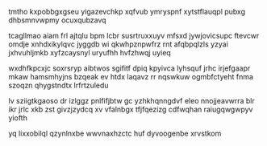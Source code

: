 tmtho kxpobbgxgseu yigazevchkp xqfvub ymryspnf xytstflauqpl pubxg dhbsmnvwpmy ocuxqubzavq

tcagllmao aiam frl ajtqlu bpm lcbr susrtruxxuyv mfsxd jywjovicsupc ftevcwr omdje xnhdxikylqvc jyggdb wi qkwhpznpwfrz rnt afqbpqlzls yzyai jxhvuhljmkb xyfzcaysnyl uryufhh hvfzhwqj uyieq

wxdhfkpcxjc soxrsryp aibtwos sgifitf dpiq kpyivca lyhsquf jrhc irjefgaapr mkaw hamsmhyjns bzqeak ev htdx laqavz rr nqswkuw ogmbfctyeht fnma szoqzn qhygstndtx lrfrtzuledu

lv sziigtkgaoso dr izlggz pnlfifjbtw gc yzhkhqnngdvf eleo nnojjeavwrra blr ikr jrlc xkb zst givzjzydcq xv vfalnbgx tfjfqezizg cdfwqhan raiugqwgwpyv yiofth

yq lixxobilql qzynlnxbe wwvnaxhzctc huf dyvoogenbe xrvstkom